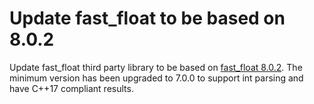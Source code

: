 # Update fast_float to be based on 8.0.2

Update fast_float third party library to be based
on [fast_float 8.0.2](https://github.com/fastfloat/fast_float/releases/tag/v8.0.2).
The minimum version has been upgraded to 7.0.0 to support int parsing and have C++17 compliant results.
